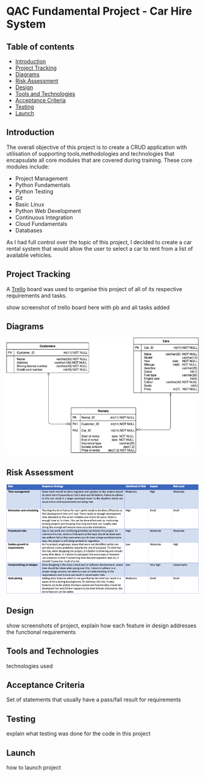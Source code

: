 # QAC Fundamental Project - Car Hire System

## Table of contents
* [Introduction](#introduction)
* [Project Tracking](#project-tracking)
* [Diagrams](#diagrams)
* [Risk Assessment](#risk-assessment)
* [Design](#design)
* [Tools and Technologies](#tools-and-technologies)
* [Acceptance Criteria](#acceptance-criteria)
* [Testing](#testing)
* [Launch](#launch)

## Introduction

The overall objective of this project is to create a CRUD application with utilisation of supporting tools,methodologies and technologies that encapsulate all core modules that are covered during training. These core modules include: 

* Project Management 
* Python Fundamentals 
* Python Testing 
* Git 
* Basic Linux 
* Python Web Development 
* Continuous Integration 
* Cloud Fundamentals 
* Databases


As I had full control over the topic of this project, I decided to create a car rental system that would allow the user to select a car to rent from a list of available vehicles.

## Project Tracking

A [Trello][trello-link] board was used to organise this project of all of its respective requirements and tasks.

show screenshot of trello board here with pb and all tasks added

## Diagrams

![ERD][erd-link]

## Risk Assessment

![Risk Assessment][ra-link]

## Design

show screenshots of project, explain how each feature in design addresses the functional requirements

## Tools and Technologies

technologies used

## Acceptance Criteria

Set of statements that usually have a pass/fail result for requirements

## Testing

explain what testing was done for the code in this project

## Launch

how to launch project


[trello-link]: https://trello.com/b/VTXiegA8/car-hire-system-qac
[erd-link]: https://github.com/HamzaYacub/QAC-Fundamental-Project/blob/master/Documentation/ERD%20Diagram.png
[ra-link]: https://github.com/HamzaYacub/QAC-Fundamental-Project/blob/master/Documentation/risk%20assessment%20pic.png
[pb-link]: https://github.com/HamzaYacub/QAC-Fundamental-Project/blob/master/Documentation/product%20backlog.png
